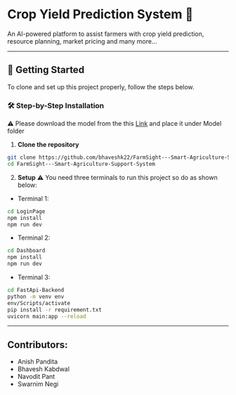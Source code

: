 # Crop Yield Prediction System 🌾
An AI-powered platform to assist farmers with crop yield prediction, resource planning, market pricing and many more...

---

## 🚀 Getting Started

To clone and set up this project properly, follow the steps below. 

### 🛠️ Step-by-Step Installation
⚠️ Please download the model from the this [Link](https://drive.google.com/file/d/19BHv-F11HHAwKJRsphtGOyz30gg3GWuK/view?usp=sharing) and place it under Model folder

1. **Clone the repository**
```bash
git clone https://github.com/bhaveshk22/FarmSight---Smart-Agriculture-Support-System.git
cd FarmSight---Smart-Agriculture-Support-System
```

2. **Setup**
⚠️ You need three terminals to run this project so do as shown below:
- Terminal 1:
```bash
cd LoginPage
npm install
npm run dev
```
- Terminal 2:
```bash
cd Dashboard
npm install
npm run dev
```
- Terminal 3:
```bash
cd FastApi-Backend
python -m venv env
env/Scripts/activate
pip install -r requirement.txt
uvicorn main:app --reload
```
---
 ## Contributors:
 - Anish Pandita
 - Bhavesh Kabdwal
 - Navodit Pant
 - Swarnim Negi
